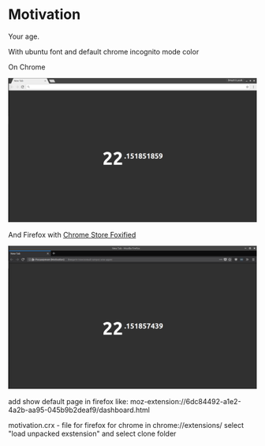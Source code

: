 Motivation
========
Your age.

With ubuntu font and default chrome incognito mode color

On Chrome

![](chrome_motivation_lysak.png)

And Firefox with [Chrome Store Foxified](https://addons.mozilla.org/uk/firefox/addon/chrome-store-foxified "Chrome Store Foxified ")

![](firefox_motivation_lysak.png)


add show default page in firefox like: moz-extension://6dc84492-a1e2-4a2b-aa95-045b9b2deaf9/dashboard.html

motivation.crx - file for firefox
for chrome in chrome://extensions/ select "load unpacked exstension" and select clone folder
